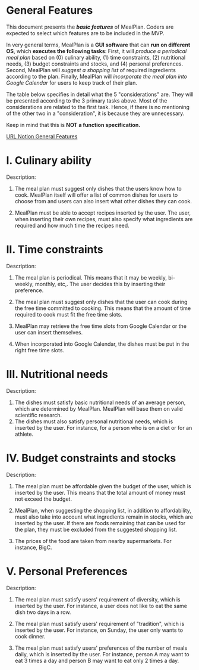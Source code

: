 # General Features

This document presents the ***basic features*** of MealPlan. Coders are expected to select which features are to be included in the MVP.

In very general terms, MealPlan is a **GUI software** that can **run on different OS**, which **executes the following tasks**: First, it will *produce a periodical meal plan* based on (0) culinary ability, (1) time constraints, (2) nutritional needs, (3) budget constraints and stocks, and (4) personal preferences. Second, MealPlan will *suggest a shopping list* of required ingredients according to the plan. Finally, MealPlan will *incorporate the meal plan into Google Calendar* for users to keep track of their plan. 

The table below specifies in detail what the 5 "considerations" are. They will be presented according to the 3 primary tasks above. Most of the considerations are related to the first task. Hence, if there is no mentioning of the other two in a "consideration", it is because they are unnecessary. 

Keep in mind that this is **NOT a function specification.** 

[URL Notion General Features](https://www.notion.so/0a148398432a4650a6c05cd2ec03ba30)

# I. Culinary ability
Description: 
1. The meal plan must suggest only dishes that the users know how to cook. MealPlan itself will offer a list of common dishes for users to choose from and users can also insert what other dishes they can cook.

2. MealPlan must be able to accept recipes inserted by the user. The user, when inserting their own recipes, must also specify what ingredients are required and how much time the recipes need. 

# II. Time constraints
Description: 
1. The meal plan is periodical. This means that it may be weekly, bi-weekly, monthly, etc,. The user decides this by inserting their preference.

2. The meal plan must suggest only dishes that the user can cook during the free time committed to cooking. This means that the amount of time required to cook must fit the free time slots. 

3. MealPlan may retrieve the free time slots from Google Calendar or the user can insert themselves. 

4. When incorporated into Google Calendar, the dishes must be put in the right free time slots. 

# III. Nutritional needs
Description: 
1. The dishes must satisfy basic nutritional needs of an average person, which are determined by MealPlan. MealPlan will base them on valid scientific research. 
2. The dishes must also satisfy personal nutritional needs, which is inserted by the user. For instance, for a person who is on a diet or for an athlete. 

# IV. Budget constraints and stocks
Description: 
1. The meal plan must be affordable given the budget of the user, which is inserted by the user. This means that the total amount of money must not exceed the budget.

2. MealPlan, when suggesting the shopping list, in addition to affordability, must also take into account what ingredients remain in stocks, which are inserted by the user. If there are foods remaining that can be used for the plan, they must be excluded from the suggested shopping list.

3. The prices of the food are taken from nearby supermarkets. For instance, BigC. 
# V. Personal Preferences
Description: 
1. The meal plan must satisfy users' requirement of diversity, which is inserted by the user. For instance, a user does not like to eat the same dish two days in a row. 

2. The meal plan must satisfy users' requirement of "tradition", which is inserted by the user. For instance, on Sunday, the user only wants to cook dinner. 

3. The meal plan must satisfy users' preferences of the number of meals daily, which is inserted by the user. For instance, person A may want to eat 3 times a day and person B may want to eat only 2 times a day. 
